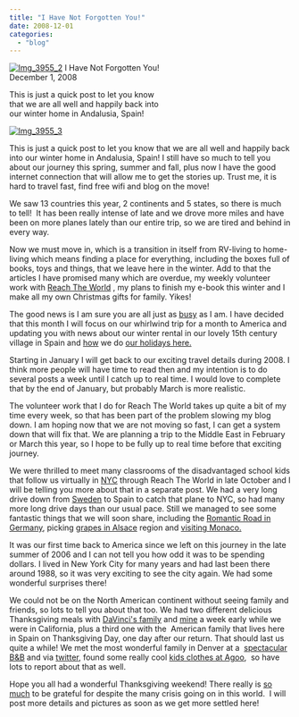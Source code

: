 ```yaml
---
title: "I Have Not Forgotten You!"
date: 2008-12-01
categories: 
  - "blog"
---
```


[![Img_3955_2](https://pub-ac94b3f306b24c0dba4238943c97f2e1.r2.dev/img_3955_2.jpg "Img_3955_2")](https://pub-ac94b3f306b24c0dba4238943c97f2e1.r2.dev/photos/uncategorized/2008/11/30/img_3955_2.jpg) I Have Not Forgotten You!  
December 1, 2008

This is just a quick post to let you know  
that we are all well and happily back into  
our winter home in Andalusia, Spain!

<!--more-->

[![Img_3955_3](http://soultravelers3new.local/images/2008/11/30/img_3955_3.jpg "Img_3955_3")](https://pub-ac94b3f306b24c0dba4238943c97f2e1.r2.dev/photos/uncategorized/2008/11/30/img_3955_3.jpg)

This is just a quick post to let you know that we are all well and happily back into our winter home in Andalusia, Spain! I still have so much to tell you about our journey this spring, summer and fall, plus now I have the good internet connection that will allow me to get the stories up. Trust me, it is hard to travel fast, find free wifi and blog on the move!

We saw 13 countries this year, 2 continents and 5 states, so there is much to tell!  It has been really intense of late and we drove more miles and have been on more planes lately than our entire trip, so we are tired and behind in every way. 

Now we must move in, which is a transition in itself from RV-living to home-living which means finding a place for everything, including the boxes full of books, toys and things, that we leave here in the winter. Add to that the articles I have promised many which are overdue, my weekly volunteer work with [Reach The World](http://www.reachtheworld.org/) , my plans to finish my e-book this winter and I make all my own Christmas gifts for family. Yikes!

The good news is I am sure you are all just as [busy](http://stress.about.com/od/holidaysurvivalguide/Holiday_Survival_Guide_Manage_Stress_and_Simplify_Your_Holiday_Season.htm) as I am. I have decided that this month I will focus on our whirlwind trip for a month to America and updating you with news about our winter rental in our lovely 15th century village in Spain and [how](http://www.youtube.com/watch?v=RLCvS6gBG-Y) we do [our holidays here.](http://www.youtube.com/watch?v=1WM_trrS9DM)

Starting in January I will get back to our exciting travel details during 2008. I think more people will have time to read then and my intention is to do several posts a week until I catch up to real time. I would love to complete that by the end of January, but probably March is more realistic.

The volunteer work that I do for Reach The World takes up quite a bit of my time every week, so that has been part of the problem slowing my blog down. I am hoping now that we are not moving so fast, I can get a system down that will fix that. We are planning a trip to the Middle East in February or March this year, so I hope to be fully up to real time before that exciting journey.

We were thrilled to meet many classrooms of the disadvantaged school kids that follow us virtually in [NYC](http://twitpic.com/kfu0) through Reach The World in late October and I will be telling you more about that in a separate post. We had a very long drive down from [Sweden](http://twitpic.com/b3h9) to Spain to catch that plane to NYC, so had many more long drive days than our usual pace. Still we managed to see some fantastic things that we will soon share, including the [Romantic Road in Germany](http://twitpic.com/gqyv), picking [grapes in Alsace](http://twitpic.com/grde) region and [visiting Monaco.](http://twitpic.com/h5i8)

It was our first time back to America since we left on this journey in the late summer of 2006 and I can not tell you how odd it was to be spending dollars. I lived in New York City for many years and had last been there around 1988, so it was very exciting to see the city again. We had some wonderful surprises there!

We could not be on the North American continent without seeing family and friends, so lots to tell you about that too. We had two different delicious Thanksgiving meals with [DaVinci's family](http://twitpic.com/odfb) and [mine](http://twitpic.com/obpm) a week early while we were in California, plus a third one with the  American family that lives here in Spain on Thanksgiving Day, one day after our return. That should last us quite a while! We met the most wonderful family in Denver at a  [spectacular B&B](http://www.castlemarne.com/) and via [twitter](http://twitter.com/soultravelers3), found some really cool [kids clothes at Agoo](http://www.agoo4u.com/),  so have lots to report about that as well.

Hope you all had a wonderful Thanksgiving weekend! There really is [so much](http://www.youtube.com/watch?v=vbIGbZ6gq_Y) to be grateful for despite the many crisis going on in this world.  I will post more details and pictures as soon as we get more settled here!
